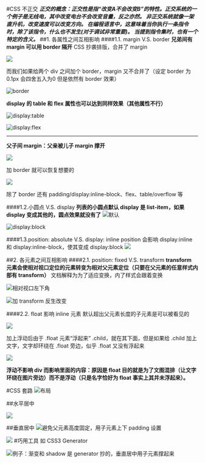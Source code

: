 #CSS 不正交
***正交的概念：正交性是指“改变A不会改变B”的特性。正交系统的一个例子是无线电，其中改变电台不会改变音量，反之亦然。 非正交系统就像一架直升机，改变速度可以改变方向。 在编程语言中，这意味着当你执行一条指令时，除了该指令，什么也不发生(对于调试非常重要)。 当提到指令集时，也有一个特定的含义。***
##1. 各属性之间互相影响
####1.1. margin V.S. border
**兄弟间有 margin 可以用 border 隔开**
CSS 抄袭排版，合并了 margin

![](https://upload-images.jianshu.io/upload_images/7094266-857e89cf8956e43c.png?imageMogr2/auto-orient/strip%7CimageView2/2/w/1240)

而我们如果给两个 div 之间加个 border，margin 又不合并了（设定 border 为 0.1px 会四舍五入为0 但是依然有 border 效果）

![border](https://upload-images.jianshu.io/upload_images/7094266-461d389e7f2e33bf.png?imageMogr2/auto-orient/strip%7CimageView2/2/w/1240)

**display 的 table 和 flex 属性也可以达到同样效果（其他属性不行）**

![display:table](https://upload-images.jianshu.io/upload_images/7094266-a0d580f55d937d5f.png?imageMogr2/auto-orient/strip%7CimageView2/2/w/1240)

![display:flex](https://upload-images.jianshu.io/upload_images/7094266-16ed33d90eaf8aaf.png?imageMogr2/auto-orient/strip%7CimageView2/2/w/1240)

---
**父子间 margin：父亲被儿子 margin 撑开**

![](https://upload-images.jianshu.io/upload_images/7094266-984892af71ab4e3b.png?imageMogr2/auto-orient/strip%7CimageView2/2/w/1240)

加 border 就可以恢复想要的

![](https://upload-images.jianshu.io/upload_images/7094266-c1db94c6d4724864.png?imageMogr2/auto-orient/strip%7CimageView2/2/w/1240)

除了 border 还有 padding/display:inline-block、flex、table/overflow 等

####1.2.小圆点 V.S. display
**列表的小圆点默认 display 是 list-item，如果 display 变成其他的，圆点效果就没有了**
![默认](https://upload-images.jianshu.io/upload_images/7094266-26eb73bd14b29b1e.png?imageMogr2/auto-orient/strip%7CimageView2/2/w/1240)

![display:block](https://upload-images.jianshu.io/upload_images/7094266-9274e4e85ce921ba.png?imageMogr2/auto-orient/strip%7CimageView2/2/w/1240)

####1.3.position: absolute V.S. display: inline
position 会影响 display:inline 和 display:inline-block，使其变成 display:block
![](https://upload-images.jianshu.io/upload_images/7094266-ac8c00c82e4b112b.png?imageMogr2/auto-orient/strip%7CimageView2/2/w/1240)

##2. 各元素之间互相影响
####2.1. position: fixed V.S. transform
**transform 元素会使相对视口定位的元素转变为相对父元素定位（只要在父元素的任意样式内部有 transform）**
文档解释为为了适应变换，内了样式会跟着变换

![相对视口左下角](https://upload-images.jianshu.io/upload_images/7094266-db44c2bd1457a5de.png?imageMogr2/auto-orient/strip%7CimageView2/2/w/1240)

![加 transform 反生改变](https://upload-images.jianshu.io/upload_images/7094266-b8220f48a9bca59b.png?imageMogr2/auto-orient/strip%7CimageView2/2/w/1240)

####2.2. float 影响 inline 元素
默认超出父元素长度的子元素是可以被看见的

![](https://upload-images.jianshu.io/upload_images/7094266-8f4dfbce3cdd89b1.png?imageMogr2/auto-orient/strip%7CimageView2/2/w/1240)

加上浮动后由于 .float 元素“浮起来” .child，就在其下面，但是如果给 .child 加上文字，文字却环绕在 .float 旁边，似乎 .float 又没有浮起来 

![](https://upload-images.jianshu.io/upload_images/7094266-2bd49e752425c571.png?imageMogr2/auto-orient/strip%7CimageView2/2/w/1240)

**浮动不影响 div 而影响里面的内容：原因是 float 目的就是为了文图混排（让文字环绕在图片旁边）而不是浮动（只是名字恰好为 float 事实上其并未浮起来）。**

#CSS 套路
![布局](https://upload-images.jianshu.io/upload_images/7094266-29615dae12b133f4.png?imageMogr2/auto-orient/strip%7CimageView2/2/w/1240)

##水平居中

![](https://upload-images.jianshu.io/upload_images/7094266-4e3686a9fa160497.png?imageMogr2/auto-orient/strip%7CimageView2/2/w/1240)

##垂直居中
![避免父元素高度固定，用子元素上下 padding 设置](https://upload-images.jianshu.io/upload_images/7094266-681c00bbd6357efe.png?imageMogr2/auto-orient/strip%7CimageView2/2/w/1240)

![](https://upload-images.jianshu.io/upload_images/7094266-92c50283ca5eac7e.png?imageMogr2/auto-orient/strip%7CimageView2/2/w/1240)
#巧用工具
如 CSS3 Generator

![例子：渐变和 shadow 是 generator 抄的，垂直居中用子元素撑起来](https://upload-images.jianshu.io/upload_images/7094266-7b9c963db8ffce8b.png?imageMogr2/auto-orient/strip%7CimageView2/2/w/1240)
